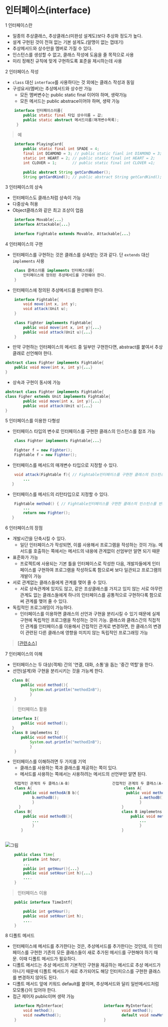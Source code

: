 # 인터페이스(interface)
1 인터페이스란
* 일종의 추상클래스, 추상클래스(미완성 설계도)보다 추상화 정도가 높다.
* 설계 구현된 것이 전혀 없는 기본 설게도.(알맹이 없는 껍데기)
* 추상메서드와 상수만을 멤버로 가질 수 있다.
* 인스턴스를 생성할 수 없고, 클래스 작성에 도움을 줄 목적으로 사용
* 미리 정해진 규칙에 맞게 구현하도록 표준을 제시하는데 사용


2 인터페이스 작성
* `class` 대신 `interface`를 사용하다는 것 외에는 클래스 작성과 동일
* 구성요서(멤버)는 추상메서드와 상수만 가능
  - 모든 멤버변수는 public static final 이어야 하며, 생략가능
  - 모든 메서드는 public abstrace이어야 하며, 생략 가능
```java
	interface 인터페이스이름{
    	public static final 타입 상수이름 = 값;
        public static abstract 메서드이름(매개변수목록);
     }
```
> 예


```java
	interface PlayingCard{
    	public static final int SPADE = 4;
        final int DIAMOND = 3; // public static fianl int DIAMOND = 3;
        static int HEART = 2; // public static final int HEART = 2;
        int CLOVER = 1;       // public static final int CLOVER =1;
        
        public abstract String getCardNumber();
        String getCardKind(); // public abstract String getCardKind();
```

3 인터페이스의 상속
* 인터페이스도 클래스처럼 상속이 가능
* 다중상속 허용
* Object클래스와 같은 최고 조상이 업음
```java
	interface Movable{...}
    interface Attackable{...}
    
    interface Fightable extends Movable, Attackable{...}
```
4 인터페이스의 구현
* 인터페이스를 구현하는 것은 클래스를 상속받는 것과 같다. 단 `extends` 대신 `implements` 사용
```java
	class 클래스이름 implements 인터페스이름{
    	인터페이스에 정의된 추상메서드를 구현해야 한다.
    }
```
* 인터페이스에 정의된 추상메서드를 완성해야 한다.
```java
	interface Fightable{
    	void move(int x, int y);
        void attack(Unit u);
    }
    
	class Fighter implements Fightable{
    	public void move(int x, int y){...}
        public void attack(Unit u){...}
    }
```
* 만약 구현하는 인터페이스의 메서드 중 일부만 구현한다면, abstract를 붙여서 추상클래로 선언해야 한다.
```java
abstract class Fighter implements Fightable{
	public void move(int x, int y){...}
}
```
* 상속과 구현이 동시에 가능
```java
abstract class Fighter implements Fightable{
class Figher extends Unit implements Fightable{
	    public void move(int x, int y){...}
        public void attack(Unit u){...}
}
```
5 인터페이스를 이용한 다형성
* 인터페이스 타입의 변수로 인터페이스를 구현한 클래스의 인스턴스를 참조 가능
```java
	class Fighter implements Fightable{...}
    
    Fighter f = new Fighter();
    Fightable f = new Fighter();
```
* 인터페이스를 메서드의 매개변수 타입으로 지정할 수 있다.
```java
	void attack(Fightable f){ // Fightable인터페이스를 구현한 클래스의 인스턴스를 매개변수로 받는 메서드
 		...
   }
```

* 인터페이스를 메서드의 리턴타입으로 지정할 수 있다.
```java
	Fightable method() { // Fightable인터페이스를 구현한 클래스의 인스턴스를 반환
 		...
        return new Fighter();
   }
```
6 인터페이스의 장점
 - 개발시간을 단축시킬 수 있다.
    - 일단 인터페이스가 작성되면, 이를 사용해서 프로그램을 작성하는 것이 가능. 메서드를 호출하는 쪽에서는 메서드의 내용에 관게없이 선엄부만 알면 되기 때문
 - 표준화가 가능
    - 프로젝트에 사용되는 기본 틀을 인터페이스로 작성한 다음, 개발자들에게 인터페이스를 구현하여 프로그램을 작성하도록 함으로써 보다 일관되고 프로그램의 개발이 가능
  - 서로 관계없는 클래스들에게 관계를 맺어 줄 수 있다.
    - 서로 상속관계에 있지도 않고, 같은 조상클래스를 가지고 있지 않는 서로 아무런 관계도 없는 클래스들에게 하나의 인터페이스를 공통적으로 구현하다록 함으로써 관계를 맺어 줄 수 있다.
  - 독립적인 프로그래밍이 가능하다.
    - 인터페이스를 이용하면 클래스의 선언과 구현을 분리시킬 수 있기 때문에 실제구현에 독립적인 프로그램을 작성하는 것이 가능. 클래스와 클래스간의 직접적인 관계를 인터페이스를 이용해서 간접적인 관게로 변경하면, 한 클래스의 변경이 관련된 다른 클래스에 영향을 미치지 않는 독립적인 프로그래밍 가능

>[[관련소스]](https://github.com/HaeSeongPark/TIL/blob/master/JavaStudySource/src/ch7/InterFaceTest3.java)

7 인터페이스의 이해
 * 인터페이스는 두 대상(객체) 간의 '연결, 대화, 소통'을 돕는 '중간 역할'을 한다.
 * 선언(설계)와 구현을 분리시키는 것을 가능케 한다.
 ```java
 	class B{
    	public void method(){
        	System.out.println("methodInB");
            }
     }
 ```
> 인터페이스 활용
 ```java
 	interface I{
    	public void method();
    }
 	class B implemetns I{
    	public void method(){
        	System.out.println("methodInB");
            }
     }
 ```
 * 인터페이스를 이해하려면 두 가지를 기억
   - 클래스를 사용하는 쪽과 클래스를 제공하는 쪽이 있다.
   - 메서드를 사용하는 쪽에서는 사용하려는 메서드의 선언부만 알면 된다.
```java
	직접적인 관계의 두 클래스(A-B)                   간접적인 관계의 두 클래스(A-I-B)
    class A{                                         class A{
    	public void methodA(B b){                     public void methodA(I i){
        	b.methodB(); 									i.methodB();
            }												}
      }												}
    class B{										class B implemetns I{
    	public void methodB(){							public void methodB(){
        	...										     	...
            }												}
       }											}
            
```
![그림](https://github.com/HaeSeongPark/TIL/blob/master/img/Java/JavaInterface.PNG)

```java
	public class Time{
    	private int hour;
        ...
        public int getHour(){...}
        public void setHour(int h){...}
        ....
    }
```
> 인터페이스 이용


```java
	public interface TimeIntf{

        public int getHour();
        public void setHour(int h);
        ....
    }
```

8 디폴트 메서드
* 인터페이스에 메서드를 추가한다는 것은, 추상메서드를 추가한다는 것인데, 이 인터페이스를 구현한 기존의 모든 클래스들이 새로 추가된 메서드를 구현해야 하기 때문. 이때 디폴트 메서드가 필요하다. 
* 디폴트 메서드는 추상 메서드의 기본적인 구현을 제공하는 메서드로 추상 메서드가 아니기 때문에 디폴트 메서드가 새로 추가되어도 해당 인터피으스를 구현한 클래스를 변경하지 않아도 된다. 
* 디폴트 메서드 앞에 키워드 default를 붙이며, 추상메서드와 달리 일반메서드처럼 모모통{}이 있어야 한다. 
* 접근 제어자 public이며 생략 가능

```java
	interface MyInterface{					interface MyInterface{
    	void method();								void method();
        void newMethod();							default void newMethod();
    }										}
```
